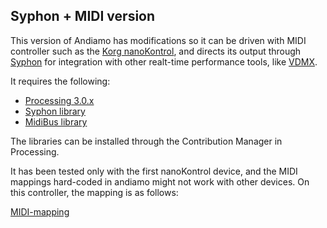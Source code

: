 ## Syphon + MIDI version

This version of Andiamo has modifications so it can be driven with MIDI controller such as the [Korg nanoKontrol](http://www.korg.com/us/products/controllers/nanokontrol2/), and directs its output
through [Syphon](http://syphon.v002.info/) for integration with other realt-time performance tools, like [VDMX](http://vdmx.vidvox.net/).

It requires the following:

* [Processing 3.0.x](https://processing.org/download/?processing)
* [Syphon library](https://github.com/Syphon/Processing)
* [MidiBus library](http://www.smallbutdigital.com/themidibus.php)

The libraries can be installed through the Contribution Manager in Processing.

It has been tested only with the first nanoKontrol device, and the MIDI mappings hard-coded in andiamo might not work with other devices. On this controller, the mapping is as follows:

[MIDI-mapping](https://github.com/andiamo/andiamo/blob/syphon%2Bmidi/data/andiamo-nanokontrol.png)


